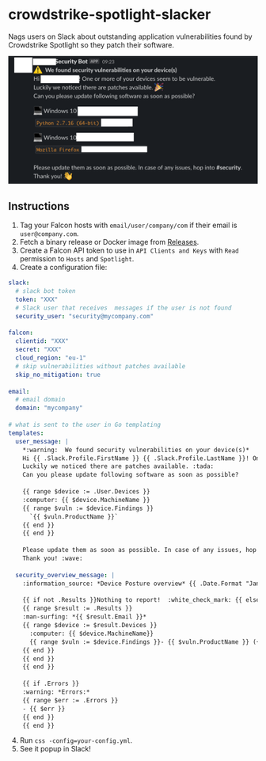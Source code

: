 # crowdstrike-spotlight-slacker
Nags users on Slack about outstanding application vulnerabilities found by Crowdstrike Spotlight so they patch their software.

![slack example](.github/readme/screenshot.png)

## Instructions

1. Tag your Falcon hosts with `email/user/company/com` if their email is `user@company.com`.
2. Fetch a binary release or Docker image from [Releases](https://github.com/hazcod/crowdstrike-spotlight-slacker/releases).
3. Create a Falcon API token to use in `API Clients and Keys` with `Read` permission to `Hosts` and `Spotlight`.
4. Create a configuration file:

```yaml
slack:
  # slack bot token
  token: "XXX"
  # Slack user that receives  messages if the user is not found
  security_user: "security@mycompany.com"

falcon:
  clientid: "XXX"
  secret: "XXX"
  cloud_region: "eu-1"
  # skip vulnerabilities without patches available
  skip_no_mitigation: true

email:
  # email domain
  domain: "mycompany"

# what is sent to the user in Go templating
templates:
  user_message: |
    *:warning:  We found security vulnerabilities on your device(s)*
    Hi {{ .Slack.Profile.FirstName }} {{ .Slack.Profile.LastName }}! One or more of your devices seem to be vulnerable.
    Luckily we noticed there are patches available. :tada:
    Can you please update following software as soon as possible?

    {{ range $device := .User.Devices }}
    :computer: {{ $device.MachineName }}
    {{ range $vuln := $device.Findings }}
      `{{ $vuln.ProductName }}`
    {{ end }}
    {{ end }}

    Please update them as soon as possible. In case of any issues, hop into *#security*.
    Thank you! :wave:

  security_overview_message: |
    :information_source: *Device Posture overview* {{ .Date.Format "Jan 02, 2006 15:04:05 UTC" }}

    {{ if not .Results }}Nothing to report!  :white_check_mark: {{ else }}
    {{ range $result := .Results }}
    :man-surfing: *{{ $result.Email }}*
    {{ range $device := $result.Devices }}
      :computer: {{ $device.MachineName}}
      {{ range $vuln := $device.Findings }}- {{ $vuln.ProductName }} ({{ $vuln.CveSeverity }}) ({{ $vuln.TimestampFound }}) ({{ $vuln.CveID }}){{ end }}
    {{ end }}
    {{ end }}
    {{ end }}

    {{ if .Errors }}
    :warning: *Errors:*
    {{ range $err := .Errors }}
    - {{ $err }}
    {{ end }}
    {{ end }}
```
4. Run `css -config=your-config.yml`.
5. See it popup in Slack!
